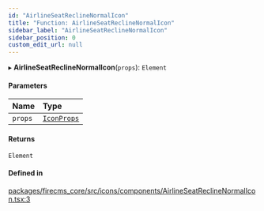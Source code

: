```yaml
---
id: "AirlineSeatReclineNormalIcon"
title: "Function: AirlineSeatReclineNormalIcon"
sidebar_label: "AirlineSeatReclineNormalIcon"
sidebar_position: 0
custom_edit_url: null
---
```


▸ **AirlineSeatReclineNormalIcon**(`props`): `Element`

#### Parameters

| Name | Type |
| :------ | :------ |
| `props` | [`IconProps`](../types/IconProps.md) |

#### Returns

`Element`

#### Defined in

[packages/firecms_core/src/icons/components/AirlineSeatReclineNormalIcon.tsx:3](https://github.com/FireCMSco/firecms/blob/d45f3739/packages/firecms_core/src/icons/components/AirlineSeatReclineNormalIcon.tsx#L3)
